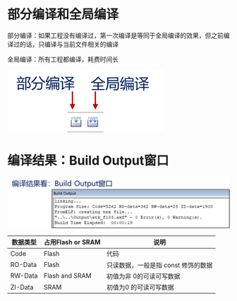 # 部分编译和全局编译

部分编译：如果工程没有编译过，第一次编译是等同于全局编译的效果，但之前编译过的话，只编译与当前文件相关的编译

全局编译：所有工程都编译，耗费时间长

![image-20231102204039459](assets/image-20231102204039459.png)

# 编译结果：Build Output窗口

![image-20231102204031714](assets/image-20231102204031714.png)

| 数据类型 | 占用Flash or SRAM | 说明                                 |
| -------- | ----------------- | ------------------------------------ |
| Code     | Flash             | 代码                                 |
| RO-Data  | Flash             | 只读数据，一般是指 const  修饰的数据 |
| RW-Data  | Flash and SRAM    | 初值为非 0的可读可写数据             |
| ZI-Data  | SRAM              | 初值为0  的可读可写数据              |